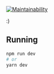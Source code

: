 [![Maintainability](https://api.codeclimate.com/v1/badges/f1ad06530ec2bd527830/maintainability)](https://codeclimate.com/github/Hemocione/hemocione-frontend/maintainability)

:)

## Running

```bash
npm run dev
# or
yarn dev
```
